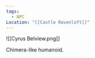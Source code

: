 ```yaml
---
tags:
  - NPC
Location: "[[Castle Ravenloft]]"
---
```

![[Cyrus Belview.png]]

Chimera-like humanoid.